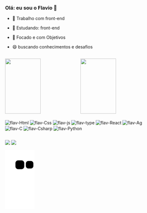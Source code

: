 ### Olá: eu sou o Flavio 👋

- 🔭 Trabalho com front-end
- 🌱 Estudando: front-end
- 🤔 Focado e com Objetivos
- 😄 buscando conhecimentos e desafios

  ##

<div style="width: 100%, align: center, float: left">
  <img height="180" width= "48%" margin-right= "2%" src="https://github-readme-stats.vercel.app/api?username=FlavioMartinsJr&show_icons=true&theme=nightowl&include_all_commits=true&count_private=true"/>
  <img height="180" width= "48%" margin-right= "2%" src="https://github-readme-stats.vercel.app/api/top-langs/?username=FlavioMartinsJr&layout=compact&langs_count=7&theme=nightowl"/>
</div>
<div style="display: inline_block"><br>
  <img align="center" alt="flav-Html" height="30" width="40" src="https://cdn.jsdelivr.net/gh/devicons/devicon/icons/html5/html5-original.svg">
  <img align="center" alt="flav-Css" height="30" width="40" src="https://cdn.jsdelivr.net/gh/devicons/devicon/icons/css3/css3-original.svg">
  <img align="center" alt="flav-js" height="30" width="40" src="https://cdn.jsdelivr.net/gh/devicons/devicon/icons/javascript/javascript-original.svg">
  <img align="center" alt="flav-type" height="30" width="40" src="https://cdn.jsdelivr.net/gh/devicons/devicon/icons/typescript/typescript-original.svg">
  <img align="center" alt="flav-React" height="30" width="40" src="https://cdn.jsdelivr.net/gh/devicons/devicon/icons/nodejs/nodejs-original.svg">
  <img align="center" alt="flav-Ag" height="30" width="40" src="https://cdn.jsdelivr.net/gh/devicons/devicon/icons/angularjs/angularjs-original.svg">
  <img align="center" alt="flav-C" height="30" width="40" src="https://cdn.jsdelivr.net/gh/devicons/devicon/icons/c/c-original.svg">
  <img align="center" alt="flav-Csharp" height="30" width="40" src="https://cdn.jsdelivr.net/gh/devicons/devicon/icons/csharp/csharp-original.svg">
  <img align="center" alt="flav-Python" height="30" width="40" src="https://cdn.jsdelivr.net/gh/devicons/devicon/icons/python/python-original.svg">
</div>
  
  ##
  
 <div>  
  <a href = "mailto:flaviojunior1070@gmail.com"><img src="https://img.shields.io/badge/-Gmail-%23333?style=for-the-badge&logo=gmail&logoColor=white" target="_blank"></a>
  <a href="https://www.linkedin.com/in/fl%C3%A1vio-martins-jr-601b36200" target="_blank"><img src="https://img.shields.io/badge/-LinkedIn-%230077B5?style=for-the-badge&logo=linkedin&logoColor=white" target="_blank"></a> 
 
  ![Snake animation](https://github.com/FlavioMartinsJr/FlavioMartinsJr/blob/output/github-contribution-grid-snake.svg)
 
</div>
